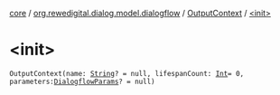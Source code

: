[core](../../index.md) / [org.rewedigital.dialog.model.dialogflow](../index.md) / [OutputContext](index.md) / [&lt;init&gt;](./-init-.md)

# &lt;init&gt;

`OutputContext(name: `[`String`](https://kotlinlang.org/api/latest/jvm/stdlib/kotlin/-string/index.html)`? = null, lifespanCount: `[`Int`](https://kotlinlang.org/api/latest/jvm/stdlib/kotlin/-int/index.html)` = 0, parameters: `[`DialogflowParams`](../-dialogflow-params.md)`? = null)`